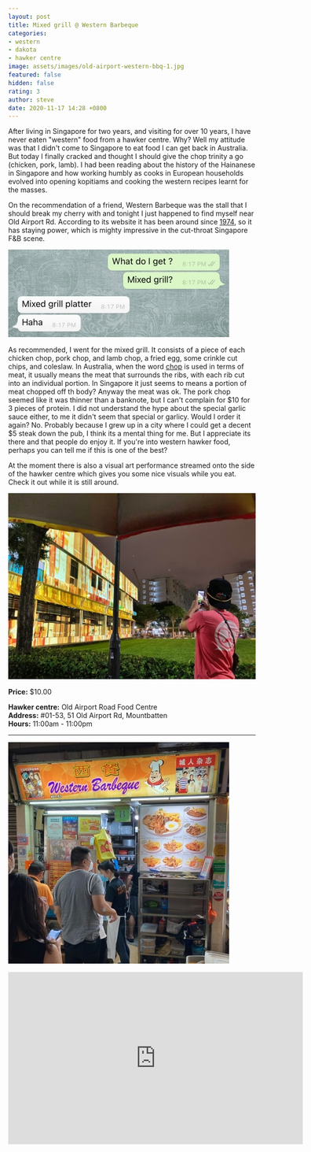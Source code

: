 ```yaml
---
layout: post
title: Mixed grill @ Western Barbeque
categories:
- western
- dakota
- hawker centre
image: assets/images/old-airport-western-bbq-1.jpg
featured: false
hidden: false
rating: 3
author: steve
date: 2020-11-17 14:28 +0800
---
```

After living in Singapore for two years, and visiting for over 10 years, I have never eaten "western" food from a hawker centre. Why? Well my attitude was that I didn't come to Singapore to eat food I can get back in Australia. But today I finally cracked and thought I should give the chop trinity a go (chicken, pork, lamb). I had been reading about the history of the Hainanese in Singapore and how working humbly as cooks in European households evolved into opening kopitiams and cooking the western recipes learnt for the masses.  

On the recommendation of a friend, Western Barbeque was the stall that I should break my cherry with and tonight I just happened to find myself near Old Airport Rd. According to its website it has been around since [1974](https://www.facebook.com/westernbarbeque), so it has staying power, which is mighty impressive in the cut-throat Singapore F&B scene.

![Western bbq whatsapp](/assets/images/old-airport-western-bbq-3.jpg "Western bbq whatsapp")

As recommended, I went for the mixed grill. It consists of a piece of each chicken chop, pork chop, and lamb chop, a fried egg, some crinkle cut chips, and coleslaw. In Australia, when the word [chop](https://en.wikipedia.org/wiki/Meat_chop) is used in terms of meat, it usually means the meat that surrounds the ribs, with each rib cut into an individual portion. In Singapore it just seems to means a portion of meat chopped off th body? Anyway the meat was ok. The pork chop seemed like it was thinner than a banknote, but I can't complain for $10 for 3 pieces of protein. I did not understand the hype about the special garlic sauce either, to me it didn't seem that special or garlicy. Would I order it again? No. Probably because I grew up in a city where I could get a decent $5 steak down the pub, I think its a mental thing for me. But I appreciate its there and that people do enjoy it. If you're into western hawker food, perhaps you can tell me if this is one of the best?

At the moment there is also a visual art performance streamed onto the side of the hawker centre which gives you some nice visuals while you eat. Check it out while it is still around.

![Old airport rd art show](/assets/images/old-airport-western-bbq-4.jpg "Old airport rd art show")



**Price:** $10.00  

**Hawker centre:** Old Airport Road Food Centre  
**Address:** #01-53, 51 Old Airport Rd, Mountbatten  
**Hours:** 11:00am - 11:00pm  

***  

![Western bbq stall](/assets/images/old-airport-western-bbq-2.jpg "Western bbq stall")

<iframe src="https://www.google.com/maps/embed?pb=!1m18!1m12!1m3!1d3988.7782598460744!2d103.88362351421253!3d1.308277299045803!2m3!1f0!2f0!3f0!3m2!1i1024!2i768!4f13.1!3m3!1m2!1s0x31da18475cef345b%3A0x29284a73f1c12cbd!2sOld%20Airport%20Road%20Food%20Centre!5e0!3m2!1sen!2ssg!4v1571657019062!5m2!1sen!2ssg" width="600" height="350" frameborder="0" style="border:0;" allowfullscreen=""></iframe>
